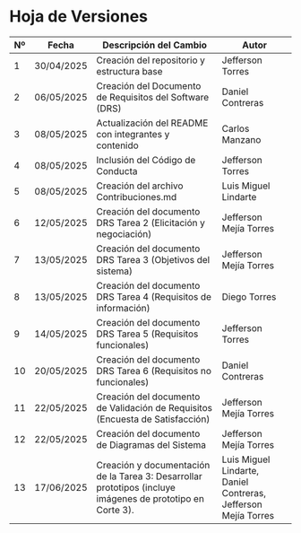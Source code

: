 # Hoja de Versiones

| Nº | Fecha       | Descripción del Cambio                         | Autor                  |
|----|-------------|------------------------------------------------|------------------------|
| 1  | 30/04/2025  | Creación del repositorio y estructura base     | Jefferson Torres       |
| 2  | 06/05/2025  | Creación del Documento de Requisitos del Software (DRS) | Daniel Contreras       |
| 3  | 08/05/2025  | Actualización del README con integrantes y contenido | Carlos Manzano         |
| 4  | 08/05/2025  | Inclusión del Código de Conducta               | Jefferson Torres       |
| 5  | 08/05/2025  | Creación del archivo Contribuciones.md         | Luis Miguel Lindarte   |
| 6  | 12/05/2025  | Creación del documento DRS Tarea 2 (Elicitación y negociación) | Jefferson Mejía Torres |
| 7  | 13/05/2025  | Creación del documento DRS Tarea 3 (Objetivos del sistema) | Jefferson Mejía Torres |
| 8  | 13/05/2025  | Creación del documento DRS Tarea 4 (Requisitos de información) | Diego Torres          |
| 9  | 14/05/2025  | Creación del documento DRS Tarea 5 (Requisitos funcionales) | Jefferson Torres          |
| 10 | 20/05/2025  | Creación del documento DRS Tarea 6 (Requisitos no funcionales) | Daniel Contreras          |
| 11 | 22/05/2025  | Creación del documento de Validación de Requisitos (Encuesta de Satisfacción) | Jefferson Mejía Torres |
| 12 | 22/05/2025  | Creación del documento de Diagramas del Sistema | Jefferson Mejía Torres |
| 13 | 17/06/2025  | Creación y documentación de la Tarea 3: Desarrollar prototipos (incluye imágenes de prototipo en Corte 3). | Luis Miguel Lindarte, Daniel Contreras, Jefferson Mejía Torres |

